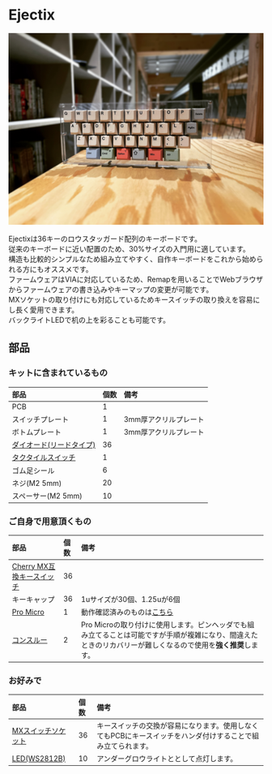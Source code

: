 # Ejectix

<img src = "https://github.com/takashicompany/ejectix/blob/master/images/01.jpg?raw=true" width = "600px" />

Ejectixは36キーのロウスタッガード配列のキーボードです。  
従来のキーボードに近い配置のため、30%サイズの入門用に適しています。  
構造も比較的シンプルなため組み立てやすく、自作キーボードをこれから始められる方にもオススメです。  
ファームウェアはVIAに対応しているため、Remapを用いることでWebブラウザからファームウェアの書き込みやキーマップの変更が可能です。  
MXソケットの取り付けにも対応しているためキースイッチの取り換えを容易にし長く愛用できます。  
バックライトLEDで机の上を彩ることも可能です。

## 部品

### キットに含まれているもの
|部品|個数|備考|
|:--|:--|:--|
|PCB|1||
|スイッチプレート|1|3mm厚アクリルプレート|
|ボトムプレート|1|3mm厚アクリルプレート|
|[ダイオード(リードタイプ)](https://shop.yushakobo.jp/products/a0800di-01-100)|36||
|[タクタイルスイッチ](https://shop.yushakobo.jp/products/a0800ts-01-1)|1||
|ゴム足シール|6||
|ネジ(M2 5mm)|20||
|スペーサー(M2 5mm)|10||

### ご自身で用意頂くもの
|部品|個数|備考|
|:--|:--|:--|
|[Cherry MX互換キースイッチ](https://shop.yushakobo.jp/collections/all-switches)|36||
|キーキャップ|36|1uサイズが30個、1.25uが6個|
|[Pro Micro](https://talpkeyboard.net/?category_id=59e2ad48c8f22c3720001301)|1|動作確認済みのものは[こちら](https://talpkeyboard.net/items/62e24e6f8a0bd07fe2d38137)|
|[コンスルー](https://shop.yushakobo.jp/products/31?variant=37665714372769)|2|Pro Microの取り付けに使用します。ピンヘッダでも組み立てることは可能ですが手順が複雑になり、間違えたときのリカバリーが難しくなるので使用を**強く推奨**します。|

### お好みで
|部品|個数|備考|
|:--|:--|:--|
|[MXスイッチソケット](https://shop.yushakobo.jp/products/a01ps?variant=37665172521121)|36|キースイッチの交換が容易になります。使用しなくてもPCBにキースイッチをハンダ付けすることで組み立てられます。|
|[LED(WS2812B)](https://shop.yushakobo.jp/products/a0800ws-01-10)|10|アンダーグロウライトととして点灯します。|
